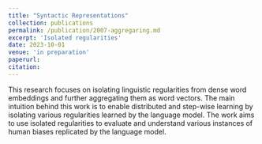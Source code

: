 ```yaml
---
title: "Syntactic Representations"
collection: publications
permalink: /publication/2007-aggregaring.md
excerpt: 'Isolated regularities'
date: 2023-10-01
venue: 'in preparation'
paperurl: 
citation: 
---
```

This research focuses on isolating linguistic regularities from dense word embeddings and further aggregating them as word vectors. The main intuition behind this work is to enable distributed and step-wise learning by isolating various regularities learned by the language model. The work aims to use isolated regularities to evaluate and understand various instances of human biases replicated by the language model.

